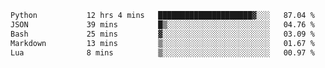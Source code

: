 <!--START_SECTION:waka-->

```txt
Python           12 hrs 4 mins   █████████████████████▓░░░   87.04 %
JSON             39 mins         █▒░░░░░░░░░░░░░░░░░░░░░░░   04.76 %
Bash             25 mins         ▓░░░░░░░░░░░░░░░░░░░░░░░░   03.09 %
Markdown         13 mins         ▒░░░░░░░░░░░░░░░░░░░░░░░░   01.67 %
Lua              8 mins          ▒░░░░░░░░░░░░░░░░░░░░░░░░   00.97 %
```

<!--END_SECTION:waka-->
